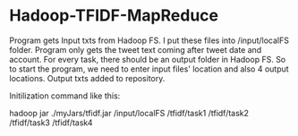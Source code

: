 # Hadoop-TFIDF-MapReduce

Program gets Input txts from Hadoop FS. I put these files into /input/localFS folder. Program only gets the tweet text coming after tweet date and account. For every task, there should be an output folder in Hadoop FS. So to start the program, we need to enter input files' location and also 4 output locations. Output txts added to repository.

Initilization command like this:

hadoop jar ./myJars/tfidf.jar /input/localFS /tfidf/task1 /tfidf/task2 /tfidf/task3 /tfidf/task4
